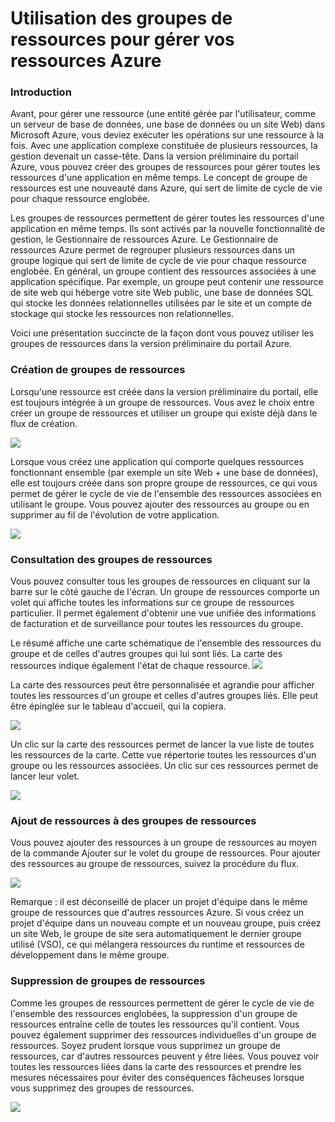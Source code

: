<properties linkid="" urlDisplayName="" pageTitle="Using Resource groups to manage your Azure resources" metaKeywords="" description="" metaCanonical="" services="" documentationCenter="" title="Using Resource groups to manage your Azure resources" authors="Nafisa Bhojawala" solutions="" writer="" manager="" editor="" />

Utilisation des groupes de ressources pour gérer vos ressources Azure
=====================================================================

### Introduction

Avant, pour gérer une ressource (une entité gérée par l'utilisateur, comme un serveur de base de données, une base de données ou un site Web) dans Microsoft Azure, vous deviez exécuter les opérations sur une ressource à la fois. Avec une application complexe constituée de plusieurs ressources, la gestion devenait un casse-tête. Dans la version préliminaire du portail Azure, vous pouvez créer des groupes de ressources pour gérer toutes les ressources d'une application en même temps. Le concept de groupe de ressources est une nouveauté dans Azure, qui sert de limite de cycle de vie pour chaque ressource englobée.

Les groupes de ressources permettent de gérer toutes les ressources d'une application en même temps. Ils sont activés par la nouvelle fonctionnalité de gestion, le Gestionnaire de ressources Azure. Le Gestionnaire de ressources Azure permet de regrouper plusieurs ressources dans un groupe logique qui sert de limite de cycle de vie pour chaque ressource englobée. En général, un groupe contient des ressources associées à une application spécifique. Par exemple, un groupe peut contenir une ressource de site web qui héberge votre site Web public, une base de données SQL qui stocke les données relationnelles utilisées par le site et un compte de stockage qui stocke les ressources non relationnelles.

Voici une présentation succincte de la façon dont vous pouvez utiliser les groupes de ressources dans la version préliminaire du portail Azure.

### Création de groupes de ressources

Lorsqu'une ressource est créée dans la version préliminaire du portail, elle est toujours intégrée à un groupe de ressources. Vous avez le choix entre créer un groupe de ressources et utiliser un groupe qui existe déjà dans le flux de création.

![](http://i.imgur.com/USKkQdW.png)

 Lorsque vous créez une application qui comporte quelques ressources fonctionnant ensemble (par exemple un site Web + une base de données), elle est toujours créée dans son propre groupe de ressources, ce qui vous permet de gérer le cycle de vie de l'ensemble des ressources associées en utilisant le groupe. Vous pouvez ajouter des ressources au groupe ou en supprimer au fil de l'évolution de votre application.

![](http://i.imgur.com/Me0jbio.png)

### Consultation des groupes de ressources

Vous pouvez consulter tous les groupes de ressources en cliquant sur la barre sur le côté gauche de l'écran. Un groupe de ressources comporte un volet qui affiche toutes les informations sur ce groupe de ressources particulier. Il permet également d'obtenir une vue unifiée des informations de facturation et de surveillance pour toutes les ressources du groupe.

Le résumé affiche une carte schématique de l'ensemble des ressources du groupe et de celles d'autres groupes qui lui sont liés. La carte des ressources indique également l'état de chaque ressource. ![](http://i.imgur.com/PhJeLZQ.png)

La carte des ressources peut être personnalisée et agrandie pour afficher toutes les ressources d'un groupe et celles d'autres groupes liés. Elle peut être épinglée sur le tableau d'accueil, qui la copiera.

![](http://i.imgur.com/5Wqv2XR.png)

Un clic sur la carte des ressources permet de lancer la vue liste de toutes les ressources de la carte. Cette vue répertorie toutes les ressources d'un groupe ou les ressources associées. Un clic sur ces ressources permet de lancer leur volet.

![](http://i.imgur.com/COPjNng.png)

### Ajout de ressources à des groupes de ressources

Vous pouvez ajouter des ressources à un groupe de ressources au moyen de la commande Ajouter sur le volet du groupe de ressources. Pour ajouter des ressources au groupe de ressources, suivez la procédure du flux.

![](http://i.imgur.com/G79kayH.png)

Remarque : il est déconseillé de placer un projet d'équipe dans le même groupe de ressources que d'autres ressources Azure. Si vous créez un projet d'équipe dans un nouveau compte et un nouveau groupe, puis créez un site Web, le groupe de site sera automatiquement le dernier groupe utilisé (VSO), ce qui mélangera ressources du runtime et ressources de développement dans le même groupe.

### Suppression de groupes de ressources

Comme les groupes de ressources permettent de gérer le cycle de vie de l'ensemble des ressources englobées, la suppression d'un groupe de ressources entraîne celle de toutes les ressources qu'il contient. Vous pouvez également supprimer des ressources individuelles d'un groupe de ressources. Soyez prudent lorsque vous supprimez un groupe de ressources, car d'autres ressources peuvent y être liées. Vous pouvez voir toutes les ressources liées dans la carte des ressources et prendre les mesures nécessaires pour éviter des conséquences fâcheuses lorsque vous supprimez des groupes de ressources.

![](http://i.imgur.com/ZTXoISb.png)

